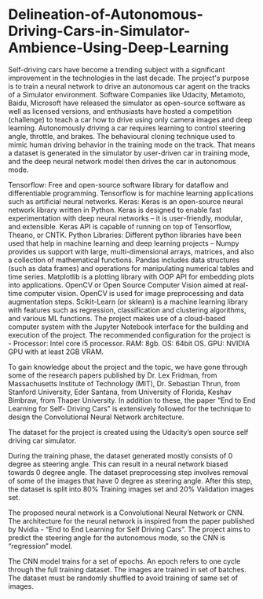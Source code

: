 # Delineation-of-Autonomous-Driving-Cars-in-Simulator-Ambience-Using-Deep-Learning
Self-driving cars have become a trending subject with a significant improvement in the technologies in the last decade. The project's purpose is to train a neural network to drive an autonomous car agent on the tracks of a Simulator environment. Software Companies like Udacity, Metamoto, Baidu, Microsoft have released the simulator as open-source software as well as licensed versions, and enthusiasts have hosted a competition (challenge) to teach a car how to drive using only camera images and deep learning. Autonomously driving a car requires learning to control steering angle, throttle, and brakes. The behavioural cloning technique used to mimic human driving behavior in the training mode on the track. That means a dataset is generated in the simulator by user-driven car in training mode, and the deep neural network model then drives the car in autonomous mode.

Tensorflow: Free and open-source software library for dataflow and differentiable programming. Tensorflow is for machine learning applications such as artificial neural networks.
Keras: Keras is an open-source neural network library written in Python. Keras is designed to enable fast experimentation with deep neural networks – it is user-friendly, modular, and extensible. Keras API is capable of running on top of Tensorflow, Theano, or CNTK.
Python Libraries: Different python libraries have been used that help in machine learning and deep learning projects – Numpy provides us support with large, multi-dimensional arrays, matrices, and also a collection of mathematical functions. Pandas includes data structures (such as data frames) and operations for manipulating numerical tables and time series. Matplotlib is a plotting library with OOP API for embedding plots into applications. OpenCV or Open Source Computer Vision aimed at real-time computer vision. OpenCV is used for image preprocessing and data augmentation steps. Scikit-Learn (or sklearn) is a machine learning library with features such as regression, classification and clustering algorithms, and various ML functions.
The project makes use of a cloud-based computer system with the Jupyter Notebook interface for the building and execution of the project. The recommended configuration for the project is - Processor: Intel core i5 processor. RAM: 8gb. OS: 64bit OS. GPU: NVIDIA GPU with at least 2GB VRAM.

To gain knowledge about the project and the topic, we have gone through some of the research papers published by Dr. Lex Fridman, from Massachusetts Institute of Technology (MIT), Dr. Sebastian Thrun, from Stanford University, Eder Santana, from University of Florida, Keshav Bimbraw, from Thaper University. In addition to these, the paper “End to End Learning for Self- Driving Cars” is extensively followed for the technique to design the Convolutional Neural Network architecture.

The dataset for the project is created using the Udacity’s open source self driving car simulator.

During the training phase, the dataset generated mostly consists of 0 degree as steering angle. This can result in a neural network biased towards 0 degree angle. The dataset preprocessing step involves removal of some of the images that have 0 degree as steering angle. After this step, the dataset is split into 80% Training images set and 20% Validation images set.

The proposed neural network is a Convolutional Neural Network or CNN. The architecture for the neural network is inspired from the paper published by Nvidia - “End to End Learning for Self Driving Cars”. The project aims to predict the steering angle for the autonomous mode, so the CNN is “regression” model.

The CNN model trains for a set of epochs. An epoch refers to one cycle through the full training dataset. The images are trained in set of batches. The dataset must be randomly shuffled to avoid training of same set of images.
